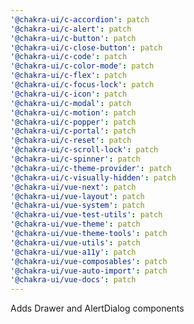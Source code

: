 ```yaml
---
'@chakra-ui/c-accordion': patch
'@chakra-ui/c-alert': patch
'@chakra-ui/c-button': patch
'@chakra-ui/c-close-button': patch
'@chakra-ui/c-code': patch
'@chakra-ui/c-color-mode': patch
'@chakra-ui/c-flex': patch
'@chakra-ui/c-focus-lock': patch
'@chakra-ui/c-icon': patch
'@chakra-ui/c-modal': patch
'@chakra-ui/c-motion': patch
'@chakra-ui/c-popper': patch
'@chakra-ui/c-portal': patch
'@chakra-ui/c-reset': patch
'@chakra-ui/c-scroll-lock': patch
'@chakra-ui/c-spinner': patch
'@chakra-ui/c-theme-provider': patch
'@chakra-ui/c-visually-hidden': patch
'@chakra-ui/vue-next': patch
'@chakra-ui/vue-layout': patch
'@chakra-ui/vue-system': patch
'@chakra-ui/vue-test-utils': patch
'@chakra-ui/vue-theme': patch
'@chakra-ui/vue-theme-tools': patch
'@chakra-ui/vue-utils': patch
'@chakra-ui/vue-a11y': patch
'@chakra-ui/vue-composables': patch
'@chakra-ui/vue-auto-import': patch
'@chakra-ui/vue-docs': patch
---
```


Adds Drawer and AlertDialog components
